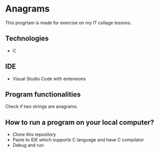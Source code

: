# Anagrams

This progrtam is made for exercise on my IT collage lessons.

## Technologies
- C

## IDE
- Visual Studio Code with extensions

## Program functionalities
Check if two strings are anagrams.

## How to run a program on your local computer?
- Clone this repository
- Paste to IDE which supports C language and have C compilator
- Debug and run
